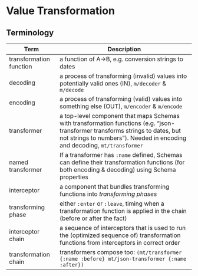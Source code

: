 # Value Transformation

## Terminology

| Term                    | Description                                                                                                                                                                                                |
|-------------------------|------------------------------------------------------------------------------------------------------------------------------------------------------------------------------------------------------------|
| transformation function | a function of A->B, e.g. conversion strings to dates                                                                                                                                                       |
| decoding                | a process of transforming (invalid) values into potentially valid ones (IN), `m/decoder` & `m/decode`                                                                                                      |
| encoding                | a process of transforming (valid) values into something else (OUT), `m/encoder` & `m/encode`                                                                                                               |
| transformer             | a top-level component that maps Schemas with transformation functions (e.g. “json-transformer transforms strings to dates, but not strings to numbers”). Needed in encoding and decoding, `mt/transformer` |
| named transformer       | If a transformer has `:name` defined, Schemas can define their transformation functions (for both encoding & decoding) using Schema properties                                                             |
| interceptor             | a component that bundles transforming functions into *transforming phases*                                                                                                                                 |
| transforming phase      | either `:enter` or `:leave`, timing when a transformation function is applied in the chain (before or after the fact)                                                                                      |
| interceptor chain       | a sequence of interceptors that is used to run the (optimized sequence of) transformation functions from interceptors in correct order                                                                     |
| transformation chain    | transformers compose too: `(mt/transformer {:name :before} mt/json-transformer {:name :after})`                                                                                                            |
